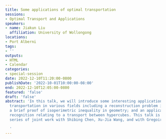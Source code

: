 ```yaml
---
title: Some applications of optimal transportation
sessions:
- Optimal Transport and Applications
speakers:
- name: Jiakun Liu
  affiliation: University of Wollongong
locations:
- Port Alberni
tags:
- ''
outputs:
- HTML
- Calendar
categories:
- special-session
date: 2022-12-10T11:20:00-0800
publishDate: '2022-10-01T10:00:00-08:00'
end: 2022-12-10T12:05:00-0800
featured: 'false'
draft: 'false'
abstract: 'In this talk, we will introduce some interesting applications of optimal
  transportation in various fields including a reconstruction problem in cosmology;
  a brief proof of isoperimetric inequality in geometry; and an application in image
  recognition relating to a transport between hypercubes. This talk is based on a
  series of joint work with Shibing Chen, Xu-Jia Wang, and with Gregoire Loeper.

  '
---
```

